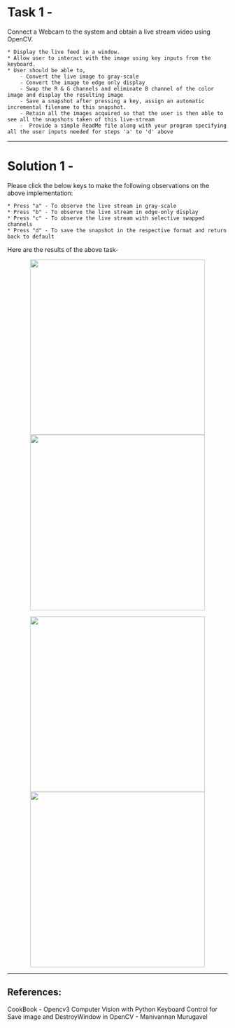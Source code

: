 
# Task 1 - 

Connect a Webcam to the system and obtain a live stream video using OpenCV.

	* Display the live feed in a window.
	* Allow user to interact with the image using key inputs from the keyboard.
	* User should be able to,
		- Convert the live image to gray-scale
		- Convert the image to edge only display
		- Swap the R & G channels and eliminate B channel of the color image and display the resulting image
		- Save a snapshot after pressing a key, assign an automatic incremental filename to this snapshot.
		- Retain all the images acquired so that the user is then able to see all the snapshots taken of this live-stream
		-  Provide a simple ReadMe file along with your program specifying all the user inputs needed for steps 'a' to 'd' above
				
----------------------------------------------------------------------------------------------------------------------------------------

# Solution 1 - 

Please click the below keys to make the following observations on the above implementation:

	* Press "a" - To observe the live stream in gray-scale
	* Press "b" - To observe the live stream in edge-only display
	* Press "c" - To observe the live stream with selective swapped channels
	* Press "d" - To save the snapshot in the respective format and return back to default
			
Here are the results of the above task-

<p align="center"> 
<img src="https://github.com/rahulmadanraju/Projects/blob/master/YoloV3_customized/Images_Report/Snapshot_0.png", width="400", height="400" />
<img src="https://github.com/rahulmadanraju/Projects/blob/master/YoloV3_customized/Images_Report/Snapshot_1.png", width="400", height="400" />
<p>
<p align="center">
<img src="https://github.com/rahulmadanraju/Projects/blob/master/YoloV3_customized/Images_Report/Snapshot_2.png", width="400", height="400" />
<img src="https://github.com/rahulmadanraju/Projects/blob/master/YoloV3_customized/Images_Report/Snapshot_3.png", width="400", height="400" />
<p>
      
			
		
---------------------------------------------------------------------------------------------------------------------------------------
## References: 
CookBook - Opencv3 Computer Vision with Python 
Keyboard Control for Save image and DestroyWindow in OpenCV - Manivannan Murugavel 
